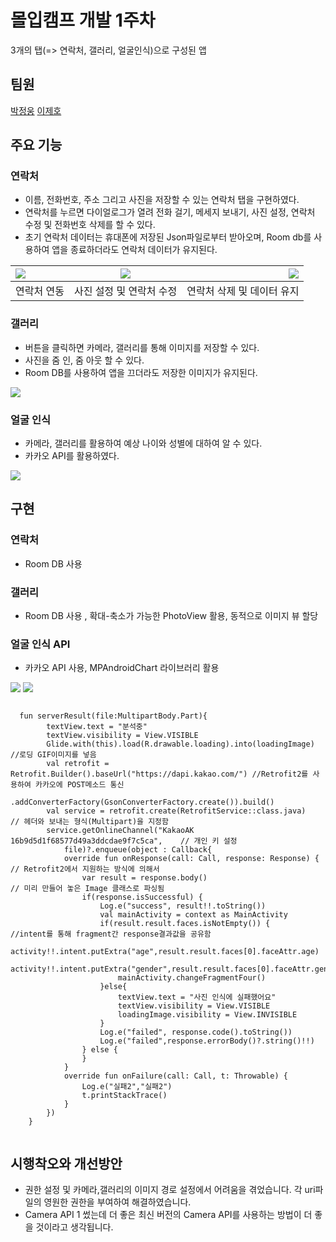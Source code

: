 # 몰입캠프 개발 1주차
3개의 탭(=> 연락처, 갤러리, 얼굴인식)으로 구성된 앱 <br>

## 팀원
[박정웅](https://github.com/yeolia327)
[이제호](https://github.com/jhl8109)

## 주요 기능
### 연락처
- 이름, 전화번호, 주소 그리고 사진을 저장할 수 있는 연락처 탭을 구현하였다.
- 연락처를 누르면 다이얼로그가 열려 전화 걸기, 메세지 보내기, 사진 설정, 연락처 수정 및 전화번호 삭제를 할 수 있다.
- 초기 연락처 데이터는 휴대폰에 저장된 Json파일로부터 받아오며, Room db를 사용하여 앱을 종료하더라도 연락처 데이터가 유지된다.

| <img src = "https://user-images.githubusercontent.com/77967396/147923683-42ad0323-a976-4675-ad6d-12a20926e477.gif"> |  <img src = "https://user-images.githubusercontent.com/77967396/147923980-682a7583-92e8-42c2-ae07-d95904272c86.gif"> |  <img src = "https://user-images.githubusercontent.com/77967396/147924183-8163ddf7-73fc-4c54-9ba4-67b449b164e4.gif"> |
|:--------|:--------:|--------:|
|<div align="center"> 연락처 연동 </div>| 사진 설정 및 연락처 수정 |<div align="center"> 연락처 삭제 및 데이터 유지 </div>|

### 갤러리
- 버튼을 클릭하면 카메라, 갤러리를 통해 이미지를 저장할 수 있다.
- 사진을 줌 인, 줌 아웃 할 수 있다.
- Room DB를 사용하여 앱을 끄더라도 저장한 이미지가 유지된다.
<img src = "https://user-images.githubusercontent.com/78259314/147910507-8b14c590-3d01-4581-86e2-0263ef5f51fd.gif">

### 얼굴 인식
- 카메라, 갤러리를 활용하여 예상 나이와 성별에 대하여 알 수 있다.
- 카카오 API를 활용하였다.
<img src = "https://user-images.githubusercontent.com/78259314/147924680-32587166-c91a-4497-919c-6cbb9a86fc95.gif">

## 구현

### 연락처
- Room DB 사용 
### 갤러리
- Room DB 사용 , 확대-축소가 가능한 PhotoView 활용, 동적으로 이미지 뷰 할당
### 얼굴 인식 API
- 카카오 API 사용, MPAndroidChart 라이브러리 활용
<img src = "https://user-images.githubusercontent.com/78259314/148014471-7eab1430-9c09-403f-b5ef-eedf3d736bf2.png">
<img src = "https://user-images.githubusercontent.com/78259314/148014481-21591d51-16ea-4769-b230-1fd7835d62ff.png">
<pre><code>
  fun serverResult(file:MultipartBody.Part){
        textView.text = "분석중"
        textView.visibility = View.VISIBLE
        Glide.with(this).load(R.drawable.loading).into(loadingImage)        //로딩 GIF이미지를 넣음
        val retrofit = Retrofit.Builder().baseUrl("https://dapi.kakao.com/") //Retrofit2를 사용하여 카카오에 POST메소드 통신
            .addConverterFactory(GsonConverterFactory.create()).build()
        val service = retrofit.create(RetrofitService::class.java)                  // 헤더와 보내는 형식(Multipart)을 지정함
        service.getOnlineChannel("KakaoAK 16b9d5d1f68577d49a3ddcdae9f7c5ca",    // 개인 키 설정
            file)?.enqueue(object : Callback<Image>{
            override fun onResponse(call: Call<Image>, response: Response<Image>) { // Retrofit2에서 지원하는 방식에 의해서
                var result = response.body()                                        // 미리 만들어 놓은 Image 클래스로 파싱됨
                if(response.isSuccessful) {
                    Log.e("success", result!!.toString())
                    val mainActivity = context as MainActivity
                    if(result.result.faces.isNotEmpty()) {                          //intent를 통해 fragment간 response결과값을 공유함
                        activity!!.intent.putExtra("age",result.result.faces[0].faceAttr.age)
                        activity!!.intent.putExtra("gender",result.result.faces[0].faceAttr.gender.male)
                        mainActivity.changeFragmentFour()
                    }else{
                        textView.text = "사진 인식에 실패했어요"
                        textView.visibility = View.VISIBLE
                        loadingImage.visibility = View.INVISIBLE
                    }
                    Log.e("failed", response.code().toString())
                    Log.e("failed",response.errorBody()?.string()!!)
                } else {
                }
            }
            override fun onFailure(call: Call<Image>, t: Throwable) {
                Log.e("실패2","실패2")
                t.printStackTrace()
            }
        })
    }
  </code></pre>  

## 시행착오와 개선방안

- 권한 설정 및 카메라,갤러리의 이미지 경로 설정에서 어려움을 겪었습니다. 각 uri파일의 영원한 권한을 부여하여 해결하였습니다.
- Camera API 1 썼는데 더 좋은 최신 버전의 Camera API를 사용하는 방법이 더 좋을 것이라고 생각됩니다.

